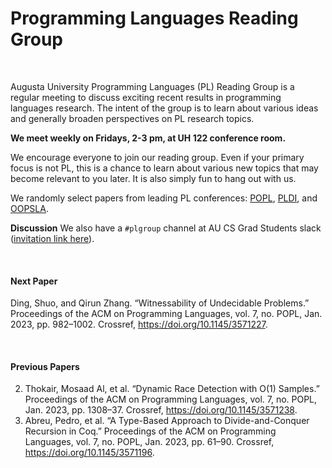 # Programming Languages Reading Group

<br/>

Augusta University Programming Languages (PL) Reading Group is a regular meeting to discuss exciting recent results in programming languages research.
The intent of the group is to learn about various ideas and generally broaden perspectives on PL research topics.

**We meet weekly on Fridays, 2-3 pm, at UH 122 conference room.**

We encourage everyone to join our reading group. Even if your primary focus is not PL, this is a chance to learn about various new topics that may become relevant to you later. 
It is also simply fun to hang out with us.

We randomly select papers from leading PL conferences: [POPL](https://popl23.sigplan.org/series/POPL), [PLDI](https://pldi23.sigplan.org/series/pldi), and [OOPSLA](https://2022.splashcon.org/series/splash).

**Discussion** We also have a `#plgroup` channel at AU CS Grad Students slack ([invitation link here](https://join.slack.com/t/aucsgradstudents/shared_invite/zt-1o2j9gvie-n2GttzW~KNJ5jdYpUxWkDw)).

<br/>

#### Next Paper

<!-- this section is automatically generated; do not edit between the markers -->
<!-- next_start -->
Ding, Shuo, and Qirun Zhang. “Witnessability of Undecidable Problems.” Proceedings of the ACM on Programming Languages, vol. 7, no. POPL, Jan. 2023, pp. 982–1002. Crossref, <a href='https://doi.org/10.1145/3571227' target='_blank'>https://doi.org/10.1145/3571227</a>.
<!-- next_end -->

<br/>

#### Previous Papers

<!-- this section is automatically generated; do not edit between the markers -->
<!-- prev_start -->
2. Thokair, Mosaad Al, et al. “Dynamic Race Detection with O(1) Samples.” Proceedings of the ACM on Programming Languages, vol. 7, no. POPL, Jan. 2023, pp. 1308–37. Crossref, <a href='https://doi.org/10.1145/3571238' target='_blank'>https://doi.org/10.1145/3571238</a>.
1. Abreu, Pedro, et al. “A Type-Based Approach to Divide-and-Conquer Recursion in Coq.” Proceedings of the ACM on Programming Languages, vol. 7, no. POPL, Jan. 2023, pp. 61–90. Crossref, <a href='https://doi.org/10.1145/3571196' target='_blank'>https://doi.org/10.1145/3571196</a>.
<!-- prev_end -->
